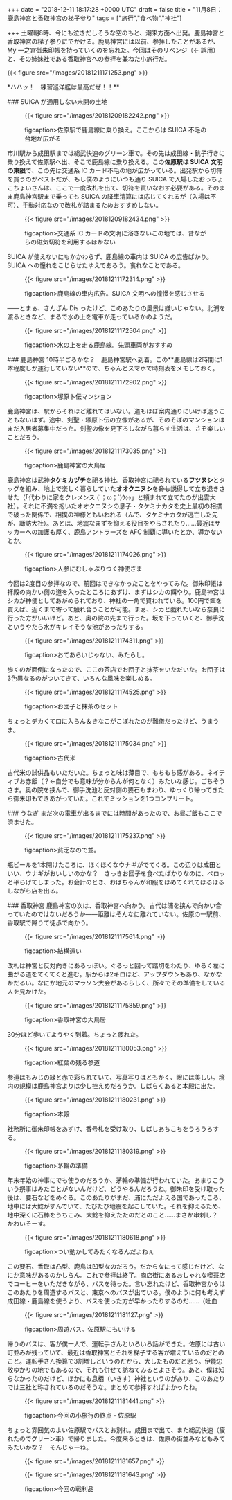 
+++
date = "2018-12-11 18:17:28 +0000 UTC"
draft = false
title = "11月8日：鹿島神宮と香取神宮の梯子参り"
tags = ["旅行","食べ物","神社"]

+++
土曜朝8時、今にも泣きだしそうな空のもと、潮来方面へ出発。鹿島神宮と香取神宮の梯子参りにでかける。鹿島神宮には以前、参拝したことがあるが、My 一之宮御朱印帳を持っていくのを忘れた。今回はそのリベンジ（← 誤用）と、その姉妹社である香取神宮への参拝を兼ねた小旅行だ。

{{< figure src="/images/20181211171253.png"  >}}

*ハハッ！　練習巡洋艦は最高だぜ！！**<br/>


<div class="section">
    ### SUICA が通用しない未開の土地
    <figure class="figure-image figure-image-fotolife" title="佐原駅で鹿島線に乗り換え。ここからは SUICA 不毛の地が広がる">

{{< figure src="/images/20181209182242.png"  >}}

figcaption>佐原駅で鹿島線に乗り換え。ここからは SUICA 不毛の台地が広がる</figcaption></figure>市川駅から成田駅までは総武快速のグリーン車で。その先は成田線・銚子行きに乗り換えて佐原駅へ出、そこで鹿島線に乗り換える。この**佐原駅は SUICA 文明の東限**で、この先は交通系 IC カード不毛の地が広がっている。出発駅から切符を買うのがベストだが、もし僕のようにいつも通り SUICA で入場したおっちょこちょいさんは、ここで一度改札を出て、切符を買いなおす必要がある。そのまま鹿島神宮駅まで乗っても SUICA の降車清算には応じてくれるが（入場は不可）、手動対応なので改札が詰まるためおすすめしない。<figure class="figure-image figure-image-fotolife" title="交通系 IC カードの文明に浴さないこの地では、昔ながらの磁気切符を利用するほかない">

{{< figure src="/images/20181209182434.png"  >}}

figcaption>交通系 IC カードの文明に浴さないこの地では、昔ながらの磁気切符を利用するほかない</figcaption></figure>SUICA が使えないにもかかわらず、鹿島線の車内は SUICA の広告ばかり。SUICA への憧れをこじらせたゆえであろう。哀れなことである。<figure class="figure-image figure-image-fotolife" title="鹿島線の車内広告。SUICA 文明への憧憬を感じさせる">

{{< figure src="/images/20181211172314.png"  >}}

figcaption>鹿島線の車内広告。SUICA 文明への憧憬を感じさせる</figcaption></figure>――とまぁ、さんざん Dis ったけど、このあたりの風景は嫌いじゃない。北浦を渡るときなど、まるで水の上を電車が走っているかのようだ。<figure class="figure-image figure-image-fotolife" title="水の上を走る鹿島線。先頭車両がおすすめ">

{{< figure src="/images/20181211172504.png"  >}}

figcaption>水の上を走る鹿島線。先頭車両がおすすめ</figcaption></figure>

</div>
<div class="section">
    ### 鹿島神宮
    10時半ごろかな？　鹿島神宮駅へ到着。この**鹿島線は2時間に1本程度しか運行していない**ので、ちゃんとスマホで時刻表をメモしておく。<figure class="figure-image figure-image-fotolife" title="塚原卜伝マンション">

{{< figure src="/images/20181211172902.png"  >}}

figcaption>塚原卜伝マンション</figcaption></figure>鹿島神宮は、駅からそれほど離れてはいない。道もほぼ案内通りにいけば迷うこともないはず。途中、剣聖・塚原卜伝の立像があるが、そのそばのマンションはまだ入居者募集中だった。剣聖の像を見下ろしながら暮らす生活は、さぞ楽しいことだろう。<figure class="figure-image figure-image-fotolife" title="鹿島神宮の大鳥居">

{{< figure src="/images/20181211173035.png"  >}}

figcaption>鹿島神宮の大鳥居</figcaption></figure>鹿島神宮は武神**タケミカヅチ**を祀る神社。香取神宮に祀られている**フツヌシ**とタッグを組み、地上で楽しく暮らしていた**オオクニヌシ**を<s>脅し</s>説得して立ち退きさせた（「代わりに家をクレメンス (´；ω；`)ｳｩｩ」と頼まれて立てたのが出雲大社）。それに不満を抱いたオオクニヌシの息子・タケミナカタを史上最初の相撲で破った関係で、相撲の神様ともいわれる（んで、タケミナカタが逃亡した先が、諏訪大社）。あとは、地震なまずを抑える役目をやらされたり……最近はサッカーへの加護も厚く、鹿島アントラーズを AFC 制覇に導いたとか、導かないとか。<figure class="figure-image figure-image-fotolife" title="人参にむしゃぶりつく神使さま">

{{< figure src="/images/20181211174026.png"  >}}

figcaption>人参にむしゃぶりつく神使さま</figcaption></figure>今回は2度目の参拝なので、前回はできなかったことをやってみた。御朱印帳は拝殿の向かい側の道を入ったところにあずけ、まずはシカの餌やり。鹿島神宮はシカが神使としてあがめられており、神社の一角で買われている。100円で餌を買えば、近くまで寄って触れ合うことが可能。まぁ、シカと戯れたいなら奈良に行った方がいいけど。あと、奥の院の先まで行った。坂を下っていくと、御手洗というやたら水がキレイそうな池があったりする。<figure class="figure-image figure-image-fotolife" title="おてあらいじゃない、みたらし。">

{{< figure src="/images/20181211174311.png"  >}}

figcaption>おてあらいじゃない、みたらし。</figcaption></figure>歩くのが面倒になったので、ここの茶店でお団子と抹茶をいただいた。お団子は3色異なるのがついてきて、いろんな風味を楽しめる。<figure class="figure-image figure-image-fotolife" title="お団子と抹茶のセット">

{{< figure src="/images/20181211174525.png"  >}}

figcaption>お団子と抹茶のセット</figcaption></figure>ちょっとデカくて口に入らん＆きなこがこぼれたのが難儀だったけど、うまうま。<figure class="figure-image figure-image-fotolife" title="古代米">

{{< figure src="/images/20181211175034.png"  >}}

figcaption>古代米</figcaption></figure>古代米の試供品もいただいた。ちょっと味は薄目で、もちもち感がある。ネイティブお赤飯（？←自分でも意味が分からんが何となく）みたいな感じ。ごちそうさま。奥の院を挟んで、御手洗池と反対側の要石もまわり、ゆっくり帰ってきたら御朱印もできあがっていた。これでミッションを1つコンプリート。

</div>
<div class="section">
    ### うなぎ
    まだ次の電車が出るまでには時間があったので、お昼ご飯もここで済ませた。<figure class="figure-image figure-image-fotolife" title="貧乏なので並。">

{{< figure src="/images/20181211175237.png"  >}}

figcaption>貧乏なので並。</figcaption></figure>瓶ビールを1本開けたころに、ほくほくなウナギがでてくる。この辺りは成田といい、ウナギがおいしいのかな？　さっきお団子を食べたばかりなのに、ペロッと平らげてしまった。お会計のとき、おばちゃんが和服をほめてくれてほるほるしながら店を出る。

</div>
<div class="section">
    ### 香取神宮
    鹿島神宮の次は、香取神宮へ向かう。古代は浦を挟んで向かい合っていたのではないだろうか――距離はそんなに離れていない。佐原の一駅前、香取駅で降りて徒歩で向かう。<figure class="figure-image figure-image-fotolife" title="結構遠い">

{{< figure src="/images/20181211175614.png"  >}}

figcaption>結構遠い</figcaption></figure>改札は神宮と反対向きにあるっぽい。ぐるっと回って踏切をわたり、ゆるく左に曲がる道をてくてくと進む。駅からは2キロほど、アップダウンもあり、なかなかだるい。なにか地元のマラソン大会があるらしく、所々でその準備をしている人を見かけた。<figure class="figure-image figure-image-fotolife" title="香取神宮の大鳥居">

{{< figure src="/images/20181211175859.png"  >}}

figcaption>香取神宮の大鳥居</figcaption></figure>30分ほど歩いてようやく到着。ちょっと疲れた。<figure class="figure-image figure-image-fotolife" title="紅葉の残る参道">

{{< figure src="/images/20181211180053.png"  >}}

figcaption>紅葉の残る参道</figcaption></figure>参道はもみじの緑と赤で彩られていて、写真写りはともかく、眼には美しい。境内の規模は鹿島神宮よりは少し控えめだろうか。しばらくあると本殿に出た。<figure class="figure-image figure-image-fotolife" title="本殿">

{{< figure src="/images/20181211180231.png"  >}}

figcaption>本殿</figcaption></figure>社務所に御朱印帳をあずけ、番号札を受け取り、しばしあちこちをうろうろする。<figure class="figure-image figure-image-fotolife" title="茅輪の準備">

{{< figure src="/images/20181211180319.png"  >}}

figcaption>茅輪の準備</figcaption></figure>年末年始の神事にでも使うのだろうか、茅輪の準備が行われていた。あまりこういう祭事はみたことがないんだけど、どうやるんだろうね。御朱印を受け取った後は、要石などをめぐる。このあたりがまだ、浦にただよえる国であったころ、地中には大鯰がすんでいて、たびたび地震を起こしていた。それを抑えるため、地中深くに石棒をうちこみ、大鯰を抑えたたのだとのこと……まさか串刺し？　かわいそーす。<figure class="figure-image figure-image-fotolife" title="つい動かしてみたくなるんだよねぇ">

{{< figure src="/images/20181211180618.png"  >}}

figcaption>つい動かしてみたくなるんだよねぇ</figcaption></figure>この要石、香取は凸型、鹿島は凹型なのだろう。だからなにって感じだけど、なにか意味があるのかしらん。これで参拝は終了。商店街にあるおしゃれな喫茶店でコーヒーをいただきながら、バスを待った。言い忘れたけど、香取神宮からはこのあたりを周遊するバスと、東京へのバスが出ている。僕のように何も考えず成田線・鹿島線を使うより、バスを使った方が早かったりするのだ……（吐血<figure class="figure-image figure-image-fotolife" title="周遊バス。佐原駅にもいける">

{{< figure src="/images/20181211181127.png"  >}}

figcaption>周遊バス。佐原駅にもいける</figcaption></figure>帰りのバスは、客が僕一人で、運転手さんといろいろ話ができた。佐原には古い町並みが残っていて、最近は香取神宮とそれを梯子する客が増えているのだとのこと。運転手さん換算で3割増しというのだから、大したものだと思う。伊能忠敬ゆかりの地でもあるので、それも併せて訪ねてみるとよさそう。あと、僕は知らなかったのだけど、ほかにも息栖（いきす）神社というのがあり、このあたりでは三社と称されているのだそうな。まとめて参拝すればよかったね。<figure class="figure-image figure-image-fotolife" title="今回の小旅行の終点・佐原駅">

{{< figure src="/images/20181211181441.png"  >}}

figcaption>今回の小旅行の終点・佐原駅</figcaption></figure>ちょっと雰囲気のよい佐原駅でバスとお別れ。成田まで出て、また総武快速（疲れたのでグリーン車）で帰りました。今度来るときは、佐原の街並みなどもみてみたいかな？　そんじゃーね。<figure class="figure-image figure-image-fotolife" title="今回の戦利品">

{{< figure src="/images/20181211181657.png"  >}}

{{< figure src="/images/20181211181643.png"  >}}

figcaption>今回の戦利品</figcaption></figure>

</div>

